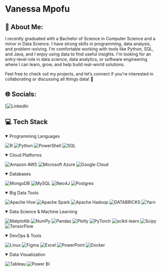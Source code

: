 <h1>Vanessa Mpofu</h1>


## 💫 About Me:
I recently graduated with a Bachelor of Science in Computer Science and a minor in Data Science. I have strong skills in programming, data analysis, and problem-solving. I'm comfortable working with tools like Python, SQL, and Java, and I enjoy using data to find useful insights. I'm looking for an entry-level role in data science, data analytics, or software engineering where I can learn, grow, and help build real-world solutions.

Feel free to check out my projects, and let’s connect if you're interested in collaborating or discussing all things data! 🚀

## 🌐 Socials:
[![LinkedIn](https://www.linkedin.com/in/vanessampofu/)  

## 💻 Tech Stack

  <details open>
  <summary>Programming Languages</summary>
  
  ![R](https://img.shields.io/badge/R-%23276DC3.svg?style=flat&logo=r&logoColor=white) 
  ![Python](https://img.shields.io/badge/python-3670A0?style=flat&logo=Python&logoColor=ffdd54) 
  ![PowerShell](https://img.shields.io/badge/PowerShell-%235391FE.svg?style=flat&logo=powershell&logoColor=white) 
  ![SQL](https://img.shields.io/badge/SQL-CC2927?style=flat&logo=sql&logoColor=white)
  </details>
  
  <details open>
  <summary>Cloud Platforms</summary>
  
  ![Amazon AWS](https://img.shields.io/badge/Amazon_AWS-FF9900?style=flat&logo=amazonaws&logoColor=white)
  ![Microsoft Azure](https://img.shields.io/badge/Microsoft_Azure-0078D4?style=flat&logo=microsoftazure&logoColor=white) 
  ![Google Cloud](https://img.shields.io/badge/GoogleCloud-%234285F4.svg?style=flat&logo=google-cloud&logoColor=white) 
  </details>
  
  <details open>
  <summary>Databases</summary>
  
  ![MongoDB](https://img.shields.io/badge/MongoDB-%234ea94b.svg?style=flat&logo=mongodb&logoColor=white) 
  ![MySQL](https://img.shields.io/badge/MySQL-4479A1.svg?style=flat&logo=mysql&logoColor=white) 
  ![Neo4J](https://img.shields.io/badge/Neo4j-008CC1?style=flat&logo=neo4j&logoColor=white) 
  ![Postgres](https://img.shields.io/badge/Postgres-%23316192.svg?style=flat&logo=postgresql&logoColor=white) 
  </details>
  
  <details open>
  <summary>Big Data Tools</summary> 
    
  ![Apache Hive](https://img.shields.io/badge/Apache%20Hive-FDEE21?style=flat&logo=apachehive&logoColor=black) 
  ![Apache Spark](https://img.shields.io/badge/Apache%20Spark-FDEE21?style=flat&logo=apachespark&logoColor=black) 
  ![Apache Hadoop](https://img.shields.io/badge/Apache%20Hadoop-66CCFF?style=flat&logo=apachehadoop&logoColor=black) 
  ![DATABRICKS](https://img.shields.io/badge/Databricks-FF3621?style=flat&logo=Databricks&logoColor=white)
  ![Yarn](https://img.shields.io/badge/yarn-%232C8EBB.svg?style=flat&logo=yarn&logoColor=white)
  </details>
  
  <details open>
  <summary>Data Science & Machine Learning</summary>
  
  ![Matplotlib](https://img.shields.io/badge/Matplotlib-%23ffffff.svg?style=flat&logo=Matplotlib&logoColor=black) 
  ![NumPy](https://img.shields.io/badge/numpy-%23013243.svg?style=flat&logo=numpy&logoColor=white) 
  ![Pandas](https://img.shields.io/badge/pandas-%23150458.svg?style=flat&logo=pandas&logoColor=white) 
  ![Plotly](https://img.shields.io/badge/Plotly-%233F4F75.svg?style=flat&logo=plotly&logoColor=white) 
  ![PyTorch](https://img.shields.io/badge/PyTorch-%23EE4C2C.svg?style=flat&logo=PyTorch&logoColor=white) 
  ![scikit-learn](https://img.shields.io/badge/scikit--learn-%23F7931E.svg?style=flat&logo=scikit-learn&logoColor=white) 
  ![Scipy](https://img.shields.io/badge/SciPy-%230C55A5.svg?style=flat&logo=scipy&logoColor=%white) 
  ![TensorFlow](https://img.shields.io/badge/TensorFlow-%23FF6F00.svg?style=flat&logo=TensorFlow&logoColor=white)
  </details>
  

  <details open>
  <summary>DevOps & Tools</summary>

  ![Linux](https://img.shields.io/badge/Linux-FCC624?style=flat&logo=linux&logoColor=black)
![Figma](https://img.shields.io/badge/Figma-F24E1E?style=flat&logo=figma&logoColor=white)
![Excel](https://img.shields.io/badge/Microsoft%20Excel-217346?style=flat&logo=microsoftexcel&logoColor=white)
![PowerPoint](https://img.shields.io/badge/Microsoft%20PowerPoint-B7472A?style=flat&logo=microsoftpowerpoint&logoColor=white)
  ![Docker](https://img.shields.io/badge/docker-%230db7ed.svg?style=flat&logo=docker&logoColor=white) 
  </details>
  

  <details open>
  <summary>Data Visualization</summary>
    
  ![Tableau](https://img.shields.io/badge/Tableau-E97627?style=flat&logo=Tableau&logoColor=white) 
  ![Power BI](https://img.shields.io/badge/Power_BI-F2C811?style=flat&logo=powerbi&logoColor=black) 
  </details>


